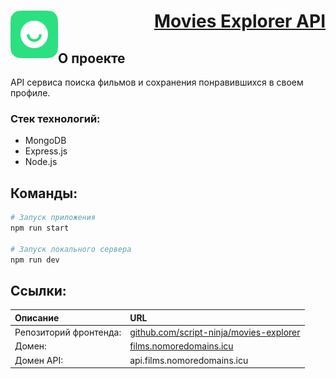 <h1 align="right">
  <a href="#" target="_blank" title="Homepage">
    <img src="./readme/logo.svg" align="left" alt="logo">
    Movies Explorer API
  </a>
</h1>

## О проекте
API сервиса поиска фильмов и сохранения понравившихся в своем профиле.

### Стек технологий:
- MongoDB
- Express.js
- Node.js

## Команды:
```bash
# Запуск приложения
npm run start

# Запуск локального сервера
npm run dev
```

## Ссылки:
| Описание | URL |
| :-- | :-- |
| Репозиторий фронтенда: | [github.com/script-ninja/movies-explorer](https://github.com/script-ninja/movies-explorer) |
| Домен:     | [films.nomoredomains.icu](http://films.nomoredomains.icu) |
| Домен API: | api.films.nomoredomains.icu |
